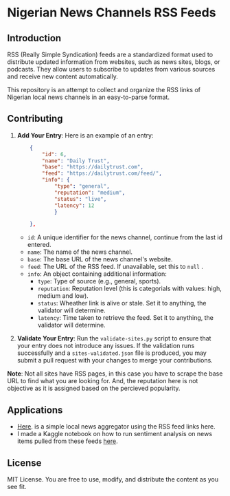 # Nigerian News Channels RSS Feeds

## Introduction

RSS (Really Simple Syndication) feeds are a standardized format used to distribute updated information from websites, such as news sites, blogs, or podcasts. They allow users to subscribe to updates from various sources and receive new content automatically.

This repository is an attempt to collect and organize the RSS links of Nigerian local news channels in an easy-to-parse format. 

## Contributing

1. **Add Your Entry**: Here is an example of an entry:
    ```json
        {
            "id": 6,
            "name": "Daily Trust",
            "base": "https://dailytrust.com",
            "feed": "https://dailytrust.com/feed/",
            "info": {
                "type": "general", 
                "reputation": "medium", 
                "status": "live", 
                "latency": 12
                }

        },
    ```
   - `id`: A unique identifier for the news channel, continue from the last id entered.
   - `name`: The name of the news channel.
   - `base`: The base URL of the news channel's website.
   - `feed`: The URL of the RSS feed. If unavailable, set this to `null` .
   - `info`: An object containing additional information:
     - `type`: Type of source (e.g., general, sports).
     - `reputation`: Reputation level (this is categorials with values: high, medium and low).
     - `status`: Wheather link is alive or stale. Set it to anything, the validator will determine.
     - `latency`: Time taken to retrieve the feed. Set it to anything, the validator will determine.



2. **Validate Your Entry**: Run the `validate-sites.py` script to ensure that your entry does not introduce any issues. If the validation runs successfully and a `sites-validated.json` file is produced, you may submit a pull request with your changes to merge your contributions.

**Note**: Not all sites have RSS pages, in this case you have to scrape the base URL to find what you are looking for. And, the reputation here is not objective as it is assigned based on the percieved popularity. 

## Applications

- [Here](link_to_news_aggregator). is a simple local news aggregator using the RSS feed links here. 
- I made a Kaggle notebook on how to run sentiment analysis on news items pulled from these feeds [here](link_to_kaggle_notebook).

## License
MIT License. You are free to use, modify, and distribute the content as you see fit.

